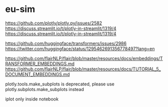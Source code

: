 # eu-sim

https://github.com/plotly/plotly.py/issues/2582
https://discuss.streamlit.io/t/plotly-in-streamlit/1319/4
https://discuss.streamlit.io/t/plotly-in-streamlit/1319/4

https://github.com/huggingface/transformers/issues/2986
https://twitter.com/huggingface/status/1295462691356778497?lang=en

https://github.com/flairNLP/flair/blob/master/resources/docs/embeddings/TRANSFORMER_EMBEDDINGS.md
https://github.com/flairNLP/flair/blob/master/resources/docs/TUTORIAL_5_DOCUMENT_EMBEDDINGS.md

plotly.tools.make_subplots is deprecated, please use plotly.subplots.make_subplots instead

iplot only inside notebook